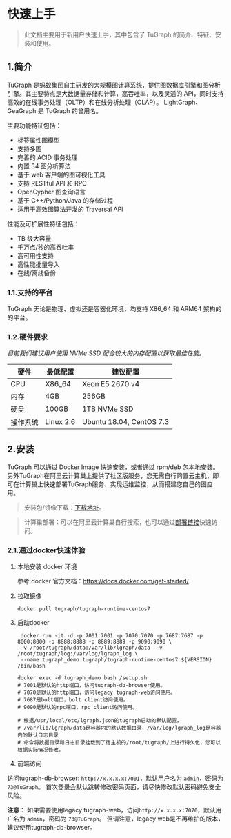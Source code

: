 # 快速上手

> 此文档主要用于新用户快速上手，其中包含了 TuGraph 的简介、特征、安装和使用。

## 1.简介

TuGraph 是蚂蚁集团自主研发的大规模图计算系统，提供图数据库引擎和图分析引擎。其主要特点是大数据量存储和计算，高吞吐率，以及灵活的 API，同时支持高效的在线事务处理（OLTP）和在线分析处理（OLAP）。 LightGraph、GeaGraph 是 TuGraph 的曾用名。

主要功能特征包括：

- 标签属性图模型
- 支持多图
- 完善的 ACID 事务处理
- 内置 34 图分析算法
- 基于 web 客户端的图可视化工具
- 支持 RESTful API 和 RPC
- OpenCypher 图查询语言
- 基于 C++/Python/Java 的存储过程
- 适用于高效图算法开发的 Traversal API

性能及可扩展性特征包括：

- TB 级大容量
- 千万点/秒的高吞吐率
- 高可用性支持
- 高性能批量导入
- 在线/离线备份


### 1.1.支持的平台

TuGraph 无论是物理、虚拟还是容器化环境，均支持 X86_64 和 ARM64 架构的的平台。

### 1.2.硬件要求

_目前我们建议用户使用 NVMe SSD 配合较大的内存配置以获取最佳性能。_

| 硬件   | 最低配置      | 建议配置                     |
|------|-----------|--------------------------|
| CPU  | X86_64    | Xeon E5 2670 v4          |
| 内存   | 4GB       | 256GB                    |
| 硬盘   | 100GB     | 1TB NVMe SSD             |
| 操作系统 | Linux 2.6 | Ubuntu 18.04, CentOS 7.3 |

## 2.安装

TuGraph 可以通过 Docker Image 快速安装，或者通过 rpm/deb 包本地安装。另外TuGraph在阿里云计算巢上提供了社区版服务，您无需自行购置云主机，即可在计算巢上快速部署TuGraph服务、实现运维监控，从而搭建您自己的图应用。

> 安装包/镜像下载：[下载地址](../1.guide.md#TuGraph最新版本 )。

> 计算巢部署：可以在阿里云计算巢自行搜索，也可以通过[部署链接]( ../5.developer-manual/1.installation/5.cloud-deployment.md )快速访问。

### 2.1.通过docker快速体验

1. 本地安装 docker 环境

   参考 docker 官方文档：https://docs.docker.com/get-started/

2. 拉取镜像
   ```shell
   docker pull tugraph/tugraph-runtime-centos7
   ```

3. 启动docker
   ```shell
    docker run -it -d -p 7001:7001 -p 7070:7070 -p 7687:7687 -p 8000:8000 -p 8888:8888 -p 8889:8889 -p 9090:9090 \
    -v /root/tugraph/data:/var/lib/lgraph/data  -v /root/tugraph/log:/var/log/lgraph_log \
    --name tugraph_demo tugraph/tugraph-runtime-centos7:${VERSION} /bin/bash
   
   docker exec -d tugraph_demo bash /setup.sh
   # 7001是默认的http端口，访问tugraph-db-browser使用。
   # 7070是默认的http端口，访问legacy tugraph-web访问使用。
   # 7687是bolt端口，bolt client访问使用。
   # 9090是默认的rpc端口，rpc client访问使用。
   
   # 根据/usr/local/etc/lgraph.json的tugraph启动的默认配置，
   # /var/lib/lgraph/data是容器内的默认数据目录，/var/log/lgraph_log是容器内的默认日志目录
   # 命令将数据目录和日志目录挂载到了宿主机的/root/tugraph/上进行持久化，您可以根据实际情况修改。
   ```

4. 前端访问

访问tugraph-db-browser: `http://x.x.x.x:7001`，默认用户名为 `admin`，密码为 `73@TuGraph`。
首次登录会默认跳转修改密码页面，请尽快修改默认密码避免安全风险。

**注意**：
如果需要使用legacy tugraph-web，访问`http://x.x.x.x:7070`，默认用户名为 `admin`，密码为 `73@TuGraph`。 
但请注意，legacy web是不再维护的版本，建议使用tugraph-db-browser。